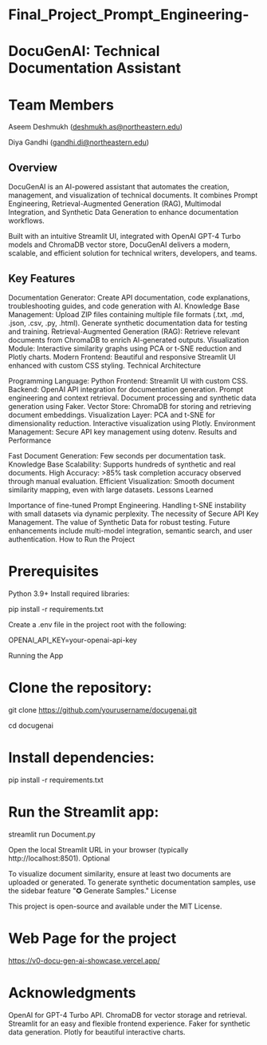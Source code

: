 # Final_Project_Prompt_Engineering-
# DocuGenAI: Technical Documentation Assistant

# Team Members

Aseem Deshmukh (deshmukh.as@northeastern.edu)

Diya Gandhi (gandhi.di@northeastern.edu)
## Overview

DocuGenAI is an AI-powered assistant that automates the creation, management, and visualization of technical documents. It combines Prompt Engineering, Retrieval-Augmented Generation (RAG), Multimodal Integration, and Synthetic Data Generation to enhance documentation workflows.

Built with an intuitive Streamlit UI, integrated with OpenAI GPT-4 Turbo models and ChromaDB vector store, DocuGenAI delivers a modern, scalable, and efficient solution for technical writers, developers, and teams.

## Key Features

Documentation Generator: Create API documentation, code explanations, troubleshooting guides, and code generation with AI.
Knowledge Base Management:
Upload ZIP files containing multiple file formats (.txt, .md, .json, .csv, .py, .html).
Generate synthetic documentation data for testing and training.
Retrieval-Augmented Generation (RAG): Retrieve relevant documents from ChromaDB to enrich AI-generated outputs.
Visualization Module: Interactive similarity graphs using PCA or t-SNE reduction and Plotly charts.
Modern Frontend: Beautiful and responsive Streamlit UI enhanced with custom CSS styling.
Technical Architecture

Programming Language: Python
Frontend: Streamlit UI with custom CSS.
Backend:
OpenAI API integration for documentation generation.
Prompt engineering and context retrieval.
Document processing and synthetic data generation using Faker.
Vector Store: ChromaDB for storing and retrieving document embeddings.
Visualization Layer:
PCA and t-SNE for dimensionality reduction.
Interactive visualization using Plotly.
Environment Management: Secure API key management using dotenv.
Results and Performance

Fast Document Generation: Few seconds per documentation task.
Knowledge Base Scalability: Supports hundreds of synthetic and real documents.
High Accuracy: >85% task completion accuracy observed through manual evaluation.
Efficient Visualization: Smooth document similarity mapping, even with large datasets.
Lessons Learned

Importance of fine-tuned Prompt Engineering.
Handling t-SNE instability with small datasets via dynamic perplexity.
The necessity of Secure API Key Management.
The value of Synthetic Data for robust testing.
Future enhancements include multi-model integration, semantic search, and user authentication.
How to Run the Project

# Prerequisites

Python 3.9+
Install required libraries:

pip install -r requirements.txt

Create a .env file in the project root with the following:

OPENAI_API_KEY=your-openai-api-key

Running the App

# Clone the repository:

git clone https://github.com/yourusername/docugenai.git

cd docugenai
# Install dependencies:

pip install -r requirements.txt

# Run the Streamlit app:

streamlit run Document.py

Open the local Streamlit URL in your browser (typically http://localhost:8501).
Optional

To visualize document similarity, ensure at least two documents are uploaded or generated.
To generate synthetic documentation samples, use the sidebar feature "✪ Generate Samples."
License

This project is open-source and available under the MIT License.
# Web Page for the project

https://v0-docu-gen-ai-showcase.vercel.app/


# Acknowledgments

OpenAI for GPT-4 Turbo API.
ChromaDB for vector storage and retrieval.
Streamlit for an easy and flexible frontend experience.
Faker for synthetic data generation.
Plotly for beautiful interactive charts.
